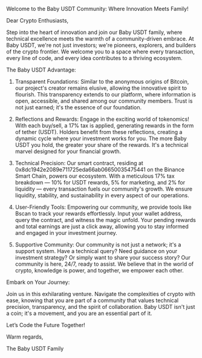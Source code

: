 Welcome to the Baby USDT Community: Where Innovation Meets Family!

Dear Crypto Enthusiasts,

Step into the heart of innovation and join our Baby USDT family, where technical excellence meets the warmth of a community-driven embrace. At Baby USDT, we're not just investors; we're pioneers, explorers, and builders of the crypto frontier. We welcome you to a space where every transaction, every line of code, and every idea contributes to a thriving ecosystem.

The Baby USDT Advantage:

1. Transparent Foundations: Similar to the anonymous origins of Bitcoin, our project's creator remains elusive, allowing the innovative spirit to flourish. This transparency extends to our platform, where information is open, accessible, and shared among our community members. Trust is not just earned; it's the essence of our foundation.

2. Reflections and Rewards: Engage in the exciting world of tokenomics! With each buy/sell, a 17% tax is applied, generating rewards in the form of tether (USDT). Holders benefit from these reflections, creating a dynamic cycle where your investment works for you. The more Baby USDT you hold, the greater your share of the rewards. It's a technical marvel designed for your financial growth.

3. Technical Precision: Our smart contract, residing at 0x8dc1942e2089e711725eda66ab06650035475441 on the Binance Smart Chain, powers our ecosystem. With a meticulous 17% tax breakdown — 10% for USDT rewards, 5% for marketing, and 2% for liquidity — every transaction fuels our community's growth. We ensure liquidity, stability, and sustainability in every aspect of our operations.

4. User-Friendly Tools: Empowering our community, we provide tools like Bscan to track your rewards effortlessly. Input your wallet address, query the contract, and witness the magic unfold. Your pending rewards and total earnings are just a click away, allowing you to stay informed and engaged in your investment journey.

5. Supportive Community: Our community is not just a network; it's a support system. Have a technical query? Need guidance on your investment strategy? Or simply want to share your success story? Our community is here, 24/7, ready to assist. We believe that in the world of crypto, knowledge is power, and together, we empower each other.

Embark on Your Journey:

Join us in this exhilarating venture. Navigate the complexities of crypto with ease, knowing that you are part of a community that values technical precision, transparency, and the spirit of collaboration. Baby USDT isn't just a coin; it's a movement, and you are an essential part of it.

Let’s Code the Future Together!

Warm regards,

The Baby USDT Family
